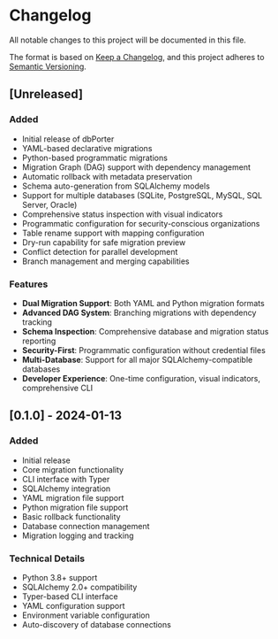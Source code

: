# Changelog

All notable changes to this project will be documented in this file.

The format is based on [Keep a Changelog](https://keepachangelog.com/en/1.0.0/),
and this project adheres to [Semantic Versioning](https://semver.org/spec/v2.0.0.html).

## [Unreleased]

### Added
- Initial release of dbPorter
- YAML-based declarative migrations
- Python-based programmatic migrations
- Migration Graph (DAG) support with dependency management
- Automatic rollback with metadata preservation
- Schema auto-generation from SQLAlchemy models
- Support for multiple databases (SQLite, PostgreSQL, MySQL, SQL Server, Oracle)
- Comprehensive status inspection with visual indicators
- Programmatic configuration for security-conscious organizations
- Table rename support with mapping configuration
- Dry-run capability for safe migration preview
- Conflict detection for parallel development
- Branch management and merging capabilities

### Features
- **Dual Migration Support**: Both YAML and Python migration formats
- **Advanced DAG System**: Branching migrations with dependency tracking
- **Schema Inspection**: Comprehensive database and migration status reporting
- **Security-First**: Programmatic configuration without credential files
- **Multi-Database**: Support for all major SQLAlchemy-compatible databases
- **Developer Experience**: One-time configuration, visual indicators, comprehensive CLI

## [0.1.0] - 2024-01-13

### Added
- Initial release
- Core migration functionality
- CLI interface with Typer
- SQLAlchemy integration
- YAML migration file support
- Python migration file support
- Basic rollback functionality
- Database connection management
- Migration logging and tracking

### Technical Details
- Python 3.8+ support
- SQLAlchemy 2.0+ compatibility
- Typer-based CLI interface
- YAML configuration support
- Environment variable configuration
- Auto-discovery of database connections
